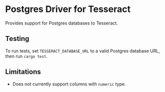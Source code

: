 # Postgres Driver for Tesseract

Provides support for Postgres databases to Tesseract.

## Testing

To run tests, set `TESSERACT_DATABASE_URL` to a valid Postgres database URL, then run `cargo test`.

## Limitations

* Does not currently support columns with `numeric` type.
